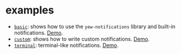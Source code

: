 
# examples

* [`basic`](./basic/): shows how to use the `yew-notifications` library and built-in notifications. [Demo](https://yn-docs.qkation.com/examples/basic/index.html).
* [`custom`](./custom/): shows how to write custom notifications. [Demo](https://yn-docs.qkation.com/examples/custom/index.html).
* [`terminal`](./terminal/): terminal-like notifications. [Demo](https://yn-docs.qkation.com/examples/terminal/index.html).
